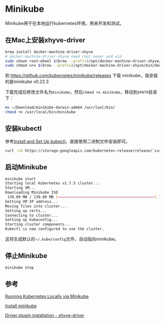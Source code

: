 # Minikube

Minikube用于在本地运行kubernetes环境，用来开发和测试。

## 在Mac上安装xhyve-driver

```bash
brew install docker-machine-driver-xhyve
# docker-machine-driver-xhyve need root owner and uid
sudo chown root:wheel $(brew --prefix)/opt/docker-machine-driver-xhyve/bin/docker-machine-driver-xhyve
sudo chmod u+s $(brew --prefix)/opt/docker-machine-driver-xhyve/bin/docker-machine-driver-xhyve
```

到 https://github.com/kubernetes/minikube/releases 下载 minikube，我安装的是minikube v0.22.3

下载完成后修改文件名为`minikube`，然后`chmod +x minikube`，移动到`$PATH`目录下：

```bash
mv ~/Download/minikube-darwin-adm64 /usr/loal/bin/
chmod +x /usr/local/bin/minikube
```

## 安装kubectl

参考[Install and Set Up kubectl](https://kubernetes.io/docs/tasks/tools/install-kubectl/)，直接使用二进制文件安装即可。

```bash
curl -LO https://storage.googleapis.com/kubernetes-release/release/`curl -s https://storage.googleapis.com/kubernetes-release/release/stable.txt`/bin/darwin/amd64/kubectl
```

## 启动Minikube

```bash
minikube start
Starting local Kubernetes v1.7.5 cluster...
Starting VM...
Downloading Minikube ISO
 139.09 MB / 139.09 MB [============================================] 100.00% 0s
Getting VM IP address...
Moving files into cluster...
Setting up certs...
Connecting to cluster...
Setting up kubeconfig...
Starting cluster components...
Kubectl is now configured to use the cluster.
```

这将生成默认的`~/.kube/config`文件，自动指向minikube。

## 停止Minikube

```bash
minikube stop
```

## 参考

[Running Kubernetes Locally via Minikube](https://kubernetes.io/docs/getting-started-guides/minikube/)

[Install minikube](https://kubernetes.io/docs/tasks/tools/install-minikube/)

[Driver plugin installation - xhyve-driver](https://github.com/kubernetes/minikube/blob/master/docs/drivers.md#xhyve-driver)
